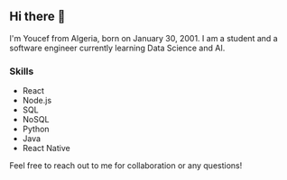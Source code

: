## Hi there 👋

I'm Youcef from Algeria, born on January 30, 2001. I am a student and a software engineer currently learning Data Science and AI.

### Skills

- React
- Node.js
- SQL
- NoSQL
- Python
- Java
- React Native

Feel free to reach out to me for collaboration or any questions!
